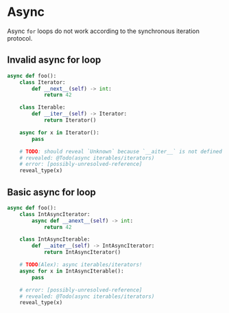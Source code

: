 # Async

Async `for` loops do not work according to the synchronous iteration protocol.

## Invalid async for loop

```py
async def foo():
    class Iterator:
        def __next__(self) -> int:
            return 42

    class Iterable:
        def __iter__(self) -> Iterator:
            return Iterator()

    async for x in Iterator():
        pass

    # TODO: should reveal `Unknown` because `__aiter__` is not defined
    # revealed: @Todo(async iterables/iterators)
    # error: [possibly-unresolved-reference]
    reveal_type(x)
```

## Basic async for loop

```py
async def foo():
    class IntAsyncIterator:
        async def __anext__(self) -> int:
            return 42

    class IntAsyncIterable:
        def __aiter__(self) -> IntAsyncIterator:
            return IntAsyncIterator()

    # TODO(Alex): async iterables/iterators!
    async for x in IntAsyncIterable():
        pass

    # error: [possibly-unresolved-reference]
    # revealed: @Todo(async iterables/iterators)
    reveal_type(x)
```
